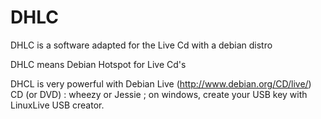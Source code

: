 DHLC
====

DHLC is a software adapted for the Live Cd with a debian distro

DHLC means Debian Hotspot for Live Cd's

DHCL is very powerful with Debian Live (http://www.debian.org/CD/live/) CD (or DVD) : wheezy or Jessie ; on windows, create your USB key with LinuxLive USB creator.


